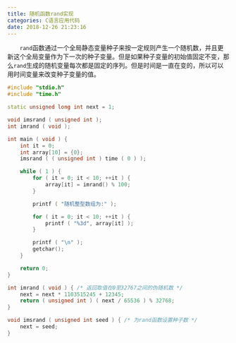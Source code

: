 ```yaml
---
title: 随机函数rand实现
categories: C语言应用代码
date: 2018-12-26 21:23:16
---
```

&emsp;&emsp;`rand`函数通过一个全局静态变量种子来按一定规则产生一个随机数，并且更新这个全局变量作为下一次的种子变量。但是如果种子变量的初始值固定不变，那么`rand`生成的随机变量每次都是固定的序列。但是时间是一直在变的，所以可以用时间变量来改变种子变量的值。<!--more-->

``` cpp
#include "stdio.h"
#include "time.h"

static unsigned long int next = 1;

void imsrand ( unsigned int );
int imrand ( void );

int main ( void ) {
    int it = 0;
    int array[10] = {0};
    imsrand ( ( unsigned int ) time ( 0 ) );

    while ( 1 ) {
        for ( it = 0; it < 10; ++it ) {
            array[it] = imrand() % 100;
        }

        printf ( "随机整型数组为:" );

        for ( it = 0; it < 10; ++it ) {
            printf ( "%3d", array[it] );
        }

        printf ( "\n" );
        getchar();
    }

    return 0;
}

int imrand ( void ) { /* 返回取值在0至32767之间的伪随机数 */
    next = next * 1103515245 + 12345;
    return ( unsigned int ) ( next / 65536 ) % 32768;
}

void imsrand ( unsigned int seed ) { /* 为rand函数设置种子数 */
    next = seed;
}
```